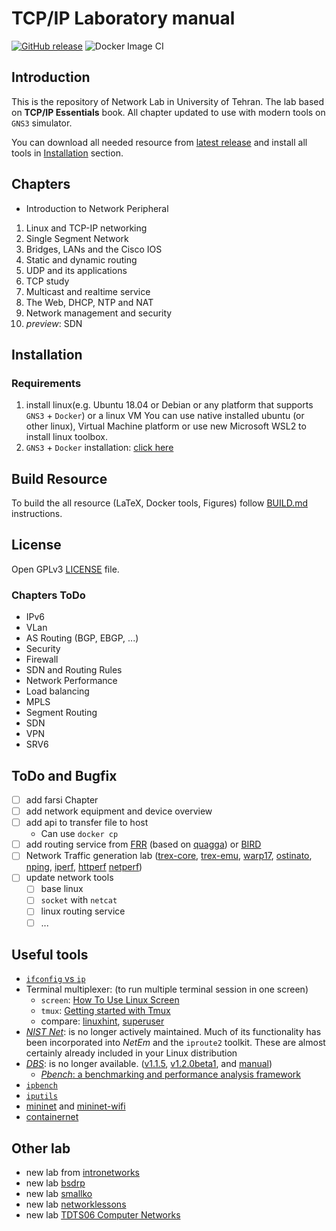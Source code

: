 # TCP/IP Laboratory manual

[![GitHub release](https://img.shields.io/github/release/UT-Network-Lab/TCP-IP-Laboratory.svg?style=flat-square)](https://github.com/UT-Network-Lab/TCP-IP-Laboratory/releases/latest)
![Docker Image CI](https://github.com/UT-Network-Lab/TCP-IP-Laboratory/workflows/Docker%20Image%20CI/badge.svg)

## Introduction

This is the repository of Network Lab in University of Tehran. The lab based on **TCP/IP Essentials** book. All chapter updated to use with modern tools on `GNS3` simulator.

You can download all needed resource from [latest release](https://github.com/UT-Network-Lab/TCP-IP-Laboratory/releases/latest) and install all tools in [Installation](#Installation) section.

## Chapters

* Introduction to Network Peripheral

1. Linux and TCP-IP networking
2. Single Segment Network
3. Bridges, LANs and the Cisco IOS
4. Static and dynamic routing
5. UDP and its applications
6. TCP study
7. Multicast and realtime service
8. The Web, DHCP, NTP and NAT
9. Network management and security
10. *preview*: SDN

## Installation

### Requirements

1. install linux(e.g. Ubuntu 18.04 or Debian or any platform that supports `GNS3` + `Docker`) or a linux VM You can use native installed ubuntu (or other linux), Virtual Machine platform or use new Microsoft WSL2 to install linux toolbox.
2. `GNS3` + `Docker` installation: [click here](./INSTALL.md)

## Build Resource

To build the all resource (LaTeX, Docker tools, Figures) follow [BUILD.md](./BUILD.md) instructions.

## License

Open GPLv3 [LICENSE](LICENSE) file.

### Chapters ToDo

* IPv6
* VLan
* AS Routing (BGP, EBGP, ...)
* Security
* Firewall
* SDN and Routing Rules
* Network Performance
* Load balancing
* MPLS
* Segment Routing
* SDN
* VPN
* SRV6

## ToDo and Bugfix

* [ ] add farsi Chapter
* [ ] add network equipment and device overview
* [ ] add api to transfer file to host
  * Can use `docker cp`
* [ ] add routing service from [FRR](https://frrouting.org/) (based on [quagga](https://www.quagga.net/)) or [BIRD](https://bird.network.cz/)
* [ ] Network Traffic generation lab
  ([trex-core](https://github.com/cisco-system-traffic-generator/trex-core),
  [trex-emu](https://github.com/cisco-system-traffic-generator/trex-emu),
  [warp17](https://github.com/Juniper/warp17),
  [ostinato](https://github.com/pstavirs/ostinato),
  [nping](https://nmap.org/nping/),
  [iperf](https://iperf.fr/),
  [httperf](https://github.com/httperf/httperf)
  [netperf](https://github.com/HewlettPackard/netperf))
* [ ] update network tools
  * [ ] base linux
  * [ ] `socket` with `netcat`
  * [ ] linux routing service
  * [ ] ...

## Useful tools

* [`ifconfig` vs `ip`](https://p5r.uk/blog/2010/ifconfig-ip-comparison.html)
* Terminal multiplexer: (to run multiple terminal session in one screen)
  * `screen`: [How To Use Linux Screen](https://linuxize.com/post/how-to-use-linux-screen/)
  * `tmux`: [Getting started with Tmux](https://linuxize.com/post/getting-started-with-tmux/)
  * compare: [linuxhint](https://linuxhint.com/tmux_vs_screen/), [superuser](https://superuser.com/questions/236158/tmux-vs-screen)
* [_NIST Net_](https://www-x.antd.nist.gov/nistnet/): is no longer actively maintained. Much of its functionality has been incorporated into _NetEm_ and the `iproute2` toolkit. These are almost certainly already included in your Linux distribution
* [_DBS_](http://ns1.ai3.net/products/dbs): is no longer available. ([v1.1.5](http://www.kusa.ac.jp/~yukio-m/dbs/software1.1.5/dbs-1.1.5.tar.gz), [v1.2.0beta1](http://www.kusa.ac.jp/~yukio-m/dbs/software1.2.0beta1/dbs-1.2.0beta1.tar.gz), and [manual](http://www.kusa.ac.jp/~yukio-m/dbs/dbs_man.html))
  * [_Pbench_: a benchmarking and performance analysis framework](https://distributed-system-analysis.github.io/pbench/)
* [`ipbench`](http://ipbench.sourceforge.net)
* [`iputils`](https://github.com/iputils/iputils)
* [mininet](http://mininet.org/) and [mininet-wifi](https://mininet-wifi.github.io/)
* [containernet](https://containernet.github.io/)

## Other lab

* new lab from [intronetworks](http://intronetworks.cs.luc.edu/)
* new lab [bsdrp](https://bsdrp.net/)
* new lab [smallko](http://csie.nqu.edu.tw/smallko/sdn/sdn.htm)
* new lab [networklessons](https://networklessons.com)
* new lab [TDTS06 Computer Networks](https://www.ida.liu.se/~TDTS06/labs/)
